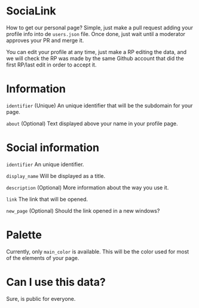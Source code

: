 # SociaLink

How to get our personal page?
Simple, just make a pull request adding your profile info into de ``users.json`` file. Once done, just wait until a moderator approves your PR and merge it.

You can edit your profile at any time, just make a RP editing the data, and we will check the RP was made by the same Github account that did the first RP/last edit in order to accept it.

# Information

``identifier`` (Unique) An unique identifier that will be the subdomain for your page.

``about`` (Optional) Text displayed above your name in your profile page.

# Social information

``identifier`` An unique identifier.

``display_name`` Will be displayed as a title.

``description`` (Optional) More information about the way you use it.

``link`` The link that will be opened.

``new_page`` (Optional) Should the link opened in a new windows?

# Palette

Currently, only ``main_color`` is available. This will be the color used for most of the elements of your page.

# Can I use this data?

Sure, is public for everyone.
